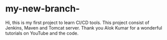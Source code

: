 # my-new-branch-
Hi, this is my first project to learn CI/CD tools. 
This project consist of Jenkins, Maven and Tomcat server. 
Thank you Alok Kumar for a wonderful tutorials on YouTube and the code. 
